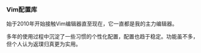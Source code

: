 ### Vim配置库

始于2010年开始接触Vim编辑器直至现在，它一直都是我的主力编辑器。 

多年的使用过程中沉淀了一些习惯的个性化配置，配置也趋于稳定。功能虽不多，但个人认为返璞归真更为实用。
